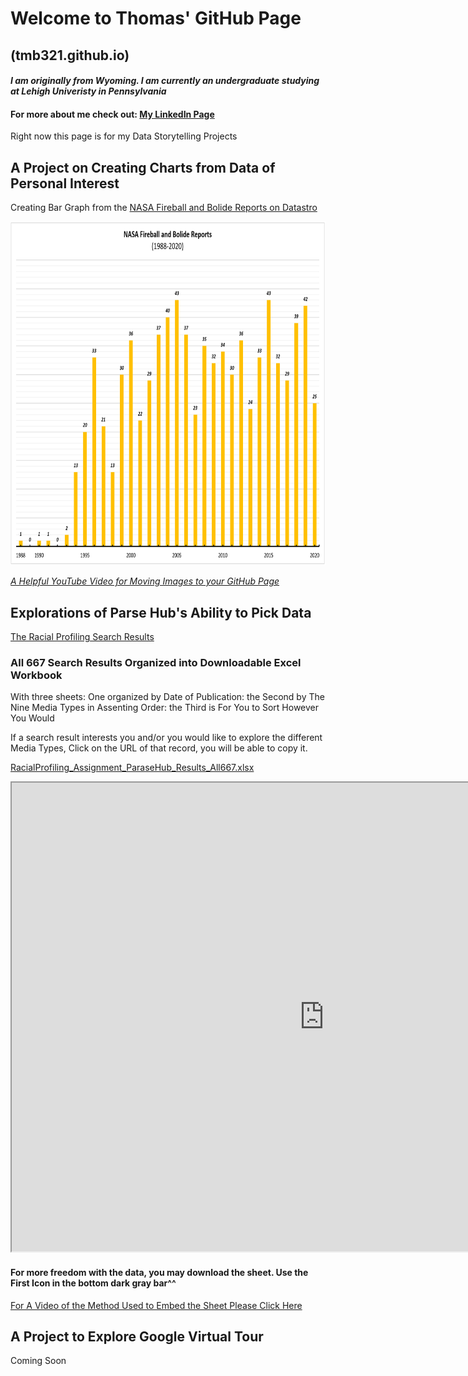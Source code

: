 # Welcome to Thomas' GitHub Page 
## (tmb321.github.io)
#### _I am originally from Wyoming. I am currently an undergraduate studying at Lehigh Univeristy in Pennsylvania_
#### For more about me check out: [My LinkedIn Page](https://www.linkedin.com/in/tmbjr/)

Right now this page is for my Data Storytelling Projects

## A Project on Creating Charts from Data of Personal Interest

Creating Bar Graph from the [NASA Fireball and Bolide Reports on Datastro](https://www.datastro.eu/explore/dataset/nasa-fireball-and-bolide-reports/table/?sort=date)

<img src="CreatingChartsBolidFireballCountImage.png" width="800" height="550">

_[A Helpful YouTube Video for Moving Images to your GitHub Page](https://www.youtube.com/watch?v=hHbWF1Bvgf4)_

## Explorations of Parse Hub's Ability to Pick Data 
[The Racial Profiling Search Results](https://www.aclu.org/search/%20?f[0]=field_issues:245)

### All 667 Search Results Organized into Downloadable Excel Workbook

With three sheets: One organized by Date of Publication: the Second by The Nine Media Types in Assenting Order: the Third is For You to Sort However You Would

If a search result interests you and/or you would like to explore the different Media Types, Click on the URL of that record, you will be able to copy it. 

[RacialProfiling_Assignment_ParaseHub_Results_All667.xlsx](https://github.com/tmb321/tmb321.github.io/files/5036976/RacialProfiling_Assignment_ParaseHub_Results_All667.xlsx)

<iframe width="1000" height="750" frameborder="2" scrolling="no" src="https://onedrive.live.com/embed?resid=C126330A4DE07B19%21119&authkey=%21AAogi7nXDyclDUw&em=2&wdHideHeaders=True&wdDownloadButton=True&wdInConfigurator=True"></iframe>

#### For more freedom with the data, you may download the sheet. Use the First Icon in the bottom dark gray bar^^
 [For A Video of the Method Used to Embed the Sheet Please Click Here](https://youtu.be/1lgyFIPvmNU?t=140)
 
 ## A Project to Explore Google Virtual Tour
 
 Coming Soon
